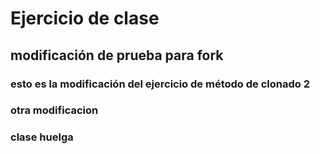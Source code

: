 # Ejercicio de clase

## modificación de prueba para fork

### esto es la modificación del ejercicio de método de clonado 2

### otra modificacion

### clase huelga
